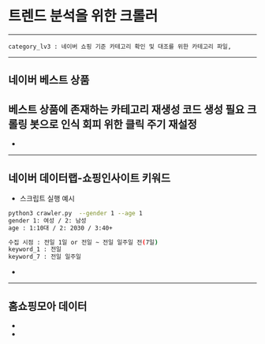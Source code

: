 # 트렌드 분석을 위한 크롤러
---
```
category_lv3 : 네이버 쇼핑 기준 카테고리 확인 및 대조를 위한 카테고리 파일,
```
---
## 네이버 베스트 상품
베스트 상품에 존재하는 카테고리 재생성 코드 생성 필요
크롤링 봇으로 인식 회피 위한 클릭 주기 재설정
-
- 
---
## 네이버 데이터랩-쇼핑인사이트 키워드
- 스크립트 실행 예시
```Bash
python3 crawler.py  --gender 1 --age 1
gender 1: 여성 / 2: 남성
age : 1:10대 / 2: 2030 / 3:40+

수집 시점 : 전일 1일 or 전일 ~ 전일 일주일 전(7일)
keyword_1 : 전일
keyword_7 : 전일 일주일

```
- 
---
## 홈쇼핑모아 데이터
-
-
